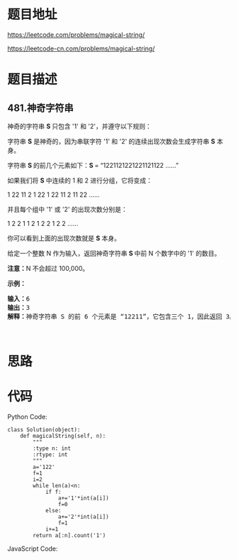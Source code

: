 # 题目地址
https://leetcode.com/problems/magical-string/

https://leetcode-cn.com/problems/magical-string/
# 题目描述
## 481.神奇字符串
<p>神奇的字符串&nbsp;<strong>S&nbsp;</strong>只包含 &#39;1&#39; 和 &#39;2&#39;，并遵守以下规则：</p>

<p>字符串 <strong>S</strong> 是神奇的，因为串联字符 &#39;1&#39; 和 &#39;2&#39; 的连续出现次数会生成字符串 <strong>S</strong> 本身。</p>

<p>字符串&nbsp;<strong>S&nbsp;</strong>的前几个元素如下：<strong>S </strong>= &ldquo;1221121221221121122 ......&rdquo;</p>

<p>如果我们将&nbsp;<strong>S</strong> 中连续的 1 和 2 进行分组，它将变成：</p>

<p>1 22 11 2 1 22 1 22 11 2 11 22 ......</p>

<p>并且每个组中 &#39;1&#39; 或 &#39;2&#39; 的出现次数分别是：</p>

<p>1 2 2 1 1 2 1 2 2 1 2 2 ......</p>

<p>你可以看到上面的出现次数就是 <strong>S</strong> 本身。</p>

<p>给定一个整数 N 作为输入，返回神奇字符串 <strong>S&nbsp;</strong>中前 N 个数字中的 &#39;1&#39; 的数目。</p>

<p><strong>注意：</strong>N 不会超过 100,000。</p>

<p><strong>示例：</strong></p>

<pre><strong>输入：</strong>6
<strong>输出：</strong>3
<strong>解释：</strong>神奇字符串 S 的前 6 个元素是 &ldquo;12211&rdquo;，它包含三个 1，因此返回 3。
</pre>

<p>&nbsp;</p>

# 思路

# 代码
Python Code:

```
class Solution(object):
    def magicalString(self, n):
        """
        :type n: int
        :rtype: int
        """
        a='122'
        f=1
        i=2
        while len(a)<n:
            if f:
                a+='1'*int(a[i])
                f=0
            else:
                a+='2'*int(a[i])
                f=1
            i+=1
        return a[:n].count('1')
```
JavaScript Code:

```

```
